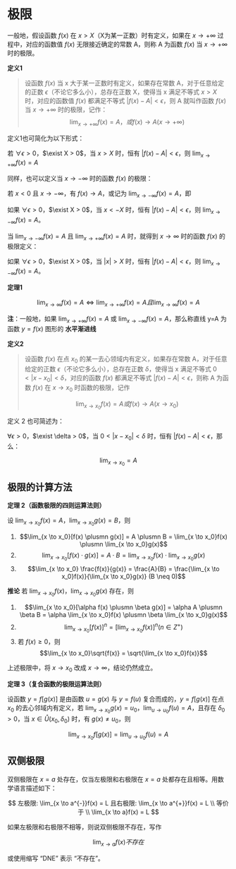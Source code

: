 <!--
 * @Github       : https://github.com/superzhc/BigData-A-Question
 * @Author       : SUPERZHC
 * @CreateDate   : 2020-12-02 00:33:13
 * @LastEditTime : 2020-12-06 16:58:59
 * @Copyright 2020 SUPERZHC
-->
# 极限

一般地，假设函数 $f(x)$ 在 $x>X$（X为某一正数）时有定义，如果在 $x \rightarrow +\infty$ 过程中，对应的函数值 $f(x)$ 无限接近确定的常数 A，则称 A 为函数 $f(x)$ 当 $x \rightarrow +\infty$ 时的极限。

**定义1**

> 设函数 $f(x)$ 当 x 大于某一正数时有定义，如果存在常数 A，对于任意给定的正数 $\epsilon$（不论它多么小），总存在正数 X，使得当 x 满足不等式 $x>X$ 时，对应的函数值 $f(x)$ 都满足不等式 $|f(x)-A|<\epsilon$，则 A 就叫作函数 $f(x)$ 当 $x \rightarrow +\infty$ 时的极限，记作：
> $$
> \lim_{x \to +\infty}f(x)=A，或 f(x) \rightarrow A (x \rightarrow +\infty)
> $$

定义1也可简化为以下形式：

若 $\forall \epsilon > 0$，$\exist X > 0$，当 $x > X$ 时，恒有 $|f(x)-A| < \epsilon$，则 $\lim_{x \to +\infty}f(x)=A$

同样，也可以定义当 $x \rightarrow -\infty$ 时的函数 $f(x)$ 的极限：

若 $x<0$ 且 $x \rightarrow -\infty$，有 $f(x) \rightarrow A$，或记为 $\lim_{x \to -\infty}f(x)=A$，即

如果 $\forall \epsilon >0$，$\exist X > 0$，当 $x<-X$ 时，恒有 $|f(x)-A| < \epsilon$，则 $\lim_{x \to -\infty}f(x)=A$。

当 $\lim_{x \to -\infty}f(x)=A$ 且 $\lim_{x \to +\infty}f(x)=A$ 时，就得到 $x \rightarrow \infty$ 时的函数 $f(x)$ 的极限定义：

如果 $\forall \epsilon >0$，$\exist X > 0$，当 $|x| > X$ 时，恒有 $|f(x)-A| < \epsilon$，则 $\lim_{x \to -\infty}f(x)=A$。

**定理1**

$$
\lim_{x \to \infty}f(x)=A \Leftrightarrow \lim_{x \to +\infty}f(x)=A且\lim_{x \to \infty}f(x)=A
$$

**注**：一般地，如果 $\lim_{x \to +\infty}f(x)=A$ 或 $\lim_{x \to -\infty}f(x)=A$，那么称直线 y=A 为函数 $y=f(x)$ 图形的 **水平渐进线**

**定义2**

> 设函数 $f(x)$ 在点 $x_{0}$ 的某一去心领域内有定义，如果存在常数 A，对于任意给定的正数 $\epsilon$（不论它多么小），总存在正数 $\delta$，使得当 x 满足不等式 $0 < |x-x_{0}| < \delta$，对应的函数 $f(x)$ 都满足不等式 $|f(x) - A| < \epsilon$，则称 A 为函数 $f(x)$ 在 $x \rightarrow x_{0}$ 时函数的极限，记作
> 
> $$
> \lim_{x \to x_{0}}f(x) = A 或 f(x) \rightarrow A(x \to x_{0})
> $$

定义 2 也可简述为：

$\forall \epsilon > 0$，$\exist \delta > 0$，当 $0 < |x-x_{0}| < \delta$ 时，恒有 $|f(x) - A| < \epsilon$，那么： 

$$
\lim_{x \to x_{0}}=A
$$

## 极限的计算方法

**定理 2（函数极限的四则运算法则）**

设 $\lim_{x \to x_{0}}f(x) = A$，$\lim_{x \to x_0}g(x) = B$，则

1. $$\lim_{x \to x_0}[f(x) \plusmn g(x)] = A \plusmn B = \lim_{x \to x_0}f(x) \plusmn \lim_{x \to x_0}g(x)$$
2. $$\lim_{x \to x_0}[f(x) \cdot g(x)] = A \cdot B = \lim_{x \to x_0}f(x) \cdot \lim_{x \to x_0}g(x)$$
3. $$\lim_{x \to x_0} \frac{f(x)}{g(x)} = \frac{A}{B} = \frac{\lim_{x \to x_0}f(x)}{\lim_{x \to x_0}g(x)} (B \neq 0)$$

**推论** 若 $\lim_{x \to x_{0}}f(x)$，$\lim_{x \to x_0}g(x)$ 存在，则

1. $$\lim_{x \to x_0}[\alpha f(x) \plusmn \beta g(x)] = \alpha A \plusmn \beta B = \alpha \lim_{x \to x_0}f(x) \plusmn \beta \lim_{x \to x_0}g(x)$$
2. $$\lim_{x \to x_0}[f(x)]^n=[\lim_{x \to x_0}f(x)]^n (n \in Z^+)$$
3. 若 $f(x) \geq 0$，则 
   $$\lim_{x \to x_0}\sqrt{f(x)} = \sqrt{\lim_{x \to x_0}f(x)}$$

上述极限中，将 $x \rightarrow x_0$ 改成 $x \rightarrow \infty$，结论仍然成立。

**定理 3（复合函数的极限运算法则）**

设函数 $y=f[g(x)]$ 是由函数 $u=g(x)$ 与 $y=f(u)$ 复合而成的，$y=f[g(x)]$ 在点 $x_0$ 的去心邻域内有定义，若 $\lim_{x \to x_0}g(x) = u_0$，$\lim_{u \to u_0}f(u) = A$，且存在 $\delta_0 > 0$，当 $x \in \mathring{U}(x_0,\delta_0)$ 时，有 $g(x) \neq u_0$，则

$$
\lim_{x \to x_0}f[g(x)] = \lim_{u \to u_0}f(u) = A
$$

## 双侧极限

双侧极限在 $x=a$ 处存在，仅当左极限和右极限在 $x=a$ 处都存在且相等。用数学语言描述如下：

$$
左极限: \lim_{x \to a^{-}}f(x) = L 且右极限: \lim_{x \to a^{+}}f(x) = L \\
等价于 \\
\lim_{x \to a}f(x) = L
$$

如果左极限和右极限不相等，则说双侧极限不存在，写作 

$$
\lim_{x \to a} f(x) 不存在
$$

或使用缩写 “DNE” 表示 “不存在”。

